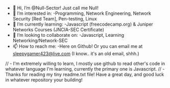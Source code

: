 - 👋 Hi, I’m @Null-Sector! Just call me Null!
- 👀 I’m interested in:  -Programming, Network Engineering, Network Security [Red Team], Pen-testing, Linux
- 🌱 I’m currently learning: -Javascript (freecodecamp.org) & Juniper Networks Courses (JNCIA-SEC Certificate)
- 💞️ I’m looking to collaborate on: -Javascript, Learning Networking/Network-SEC
- 📫 How to reach me: -Here on Github! Or you can email me at sleepygamer423@live.com (I know.. it's an old email, shhh.)

// - I'm extremely willing to learn, I mostly use github to read other's code in whatever language I'm learning, currently the primary one is Javascript.
// - Thanks for reading my tiny readme.txt file! Have a great day, and good luck in whatever repository your building!
<!---
Null-Sector/Null-Sector is a ✨ special ✨ repository because its `README.md` (this file) appears on your GitHub profile.
You can click the Preview link to take a look at your changes.
--->
